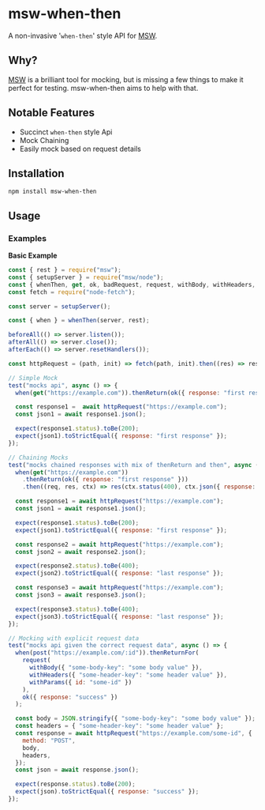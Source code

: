 # msw-when-then

A non-invasive '`when-then`' style API for [MSW](https://mswjs.io/).

## Why?

[MSW](https://mswjs.io/) is a brilliant tool for mocking, but is missing a few things to make it perfect for testing.
msw-when-then aims to help with that.

## Notable Features

- Succinct `when-then` style Api
- Mock Chaining
- Easily mock based on request details

## Installation

`npm install msw-when-then`

## Usage

### Examples

__Basic Example__

```js
const { rest } = require("msw");
const { setupServer } = require("msw/node");
const { whenThen, get, ok, badRequest, request, withBody, withHeaders, withParams  } = require("msw-when-then");
const fetch = require("node-fetch");

const server = setupServer();

const { when } = whenThen(server, rest);

beforeAll(() => server.listen());
afterAll(() => server.close());
afterEach(() => server.resetHandlers());

const httpRequest = (path, init) => fetch(path, init).then((res) => res);

// Simple Mock
test("mocks api", async () => {
  when(get("https://example.com")).thenReturn(ok({ response: "first response" }));

  const response1 =  await httpRequest("https://example.com");
  const json1 = await response1.json();

  expect(response1.status).toBe(200);
  expect(json1).toStrictEqual({ response: "first response" });
});

// Chaining Mocks
test("mocks chained responses with mix of thenReturn and then", async () => {
  when(get("https://example.com"))
    .thenReturn(ok({ response: "first response" }))
    .then((req, res, ctx) => res(ctx.status(400), ctx.json({ response: "last response" })));

  const response1 = await httpRequest("https://example.com");
  const json1 = await response1.json();

  expect(response1.status).toBe(200);
  expect(json1).toStrictEqual({ response: "first response" });

  const response2 = await httpRequest("https://example.com");
  const json2 = await response2.json();

  expect(response2.status).toBe(400);
  expect(json2).toStrictEqual({ response: "last response" });

  const response3 = await httpRequest("https://example.com");
  const json3 = await response3.json();

  expect(response3.status).toBe(400);
  expect(json3).toStrictEqual({ response: "last response" });
});

// Mocking with explicit request data
test("mocks api given the correct request data", async () => {
  when(post("https://example.com/:id")).thenReturnFor(
    request(
      withBody({ "some-body-key": "some body value" }),
      withHeaders({ "some-header-key": "some header value" }),
      withParams({ id: "some-id" })
    ),
    ok({ response: "success" })
  );

  const body = JSON.stringify({ "some-body-key": "some body value" });
  const headers = { "some-header-key": "some header value" };
  const response = await httpRequest("https://example.com/some-id", {
    method: "POST",
    body,
    headers,
  });
  const json = await response.json();

  expect(response.status).toBe(200);
  expect(json).toStrictEqual({ response: "success" });
});
```